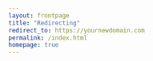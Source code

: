 ```yaml
---
layout: frontpage
title: "Redirecting"
redirect_to: https://yournewdomain.com
permalink: /index.html
homepage: true
---
```


<!--
widget1:
  title: "Why?"
  image: prostate_pixelated-302x182.png
  text: 'At different times in our careers, we all struggled to find a robust perfusion analysis software producing results of known quality, evaluating, or implementing perfusion tools. We want to make that process easier!'
widget2:
  title: "Who?"
  image: friends-302x182.png
  text: 'We are an inclusive team of volunteers with the expertise and passion in perfusion analysis, open source software and reproducible science. Join our growing group to help us make a difference!'
widget3:
  title: "What?"
  image: curve_segment_larger-302x182.png  
  text: 'We pursue a number of goals centered around organizing our understanding of the capabilities of the existing open source tools, and developing best practices for perfusion tool evaluation.'

callforaction:
  url: '/about/'
  text: Learn more ›
  style: alert

preamble:
  text: PLEASE NOTE that this website is currently not updated, as we are designing a new website. STAY TUNED
-->
